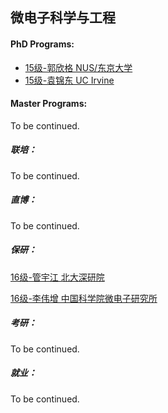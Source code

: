 ## 微电子科学与工程

#### PhD Programs:

  - [15级-郭欣格 NUS/东京大学](个人申请总结/电子与电气工程系/微电子科学与工程/[SG_JP]-15-郭欣格.md)
  - [15级-袁锦东 UC Irvine](个人申请总结/电子与电气工程系/微电子科学与工程/[US]-15-袁锦东.md)

#### Master Programs:

To be continued.

##### 联培：

To be continued.

##### 直博：

To be continued.

##### 保研：

[16级-管宇江 北大深研院](个人申请总结/电子与电气工程系/微电子科学与工程/[CN]-16-管宇江.md)

[16级-李伟增 中国科学院微电子研究所](个人申请总结/电子与电气工程系/微电子科学与工程/[CN]-16-李伟增.md)

##### 考研：

To be continued.

##### 就业：

To be continued.
